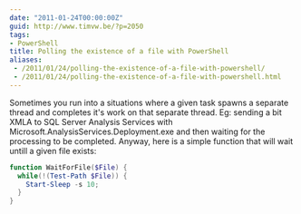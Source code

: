 ```yaml
---
date: "2011-01-24T00:00:00Z"
guid: http://www.timvw.be/?p=2050
tags:
- PowerShell
title: Polling the existence of a file with PowerShell
aliases:
 - /2011/01/24/polling-the-existence-of-a-file-with-powershell/
 - /2011/01/24/polling-the-existence-of-a-file-with-powershell.html
---
```

Sometimes you run into a situations where a given task spawns a separate thread and completes it's work on that separate thread. Eg: sending a bit XMLA to SQL Server Analysis Services with Microsoft.AnalysisServices.Deployment.exe and then waiting for the processing to be completed. Anyway, here is a simple function that will wait untill a given file exists:

```powershell  
function WaitForFile($File) {
  while(!(Test-Path $File)) {    
    Start-Sleep -s 10;   
  }  
}  
```

